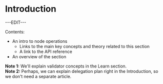 ﻿---
sidebar_position: 1
---

# Introduction

---EDIT---

Contents:

- An intro to node operations
	- Links to the main key concepts and theory related to this section
	- A link to the API reference
- An overview of the section

**Note 1:** We'll explain validator concepts in the Learn section.  
**Note 2:** Perhaps, we can explain delegation plan right in the Introduction, so we don't need a separate article.